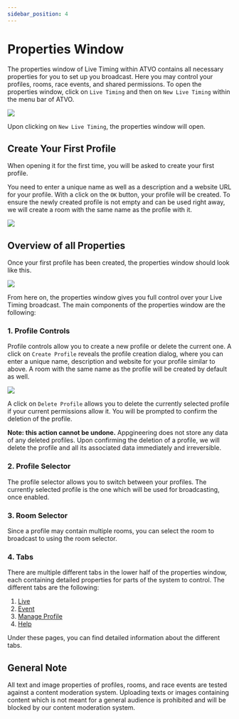 ```yaml
---
sidebar_position: 4
---
```


# Properties Window

The properties window of Live Timing within ATVO contains all necessary properties for you to set up you broadcast.
Here you may control your profiles, rooms, race events, and shared permissions. To open the properties window, click on
`Live Timing` and then on `New Live Timing` within the menu bar of ATVO.

![](/img/atvo-live-timing-location.png)

Upon clicking on `New Live Timing`, the properties window will open.

## Create Your First Profile

When opening it for the first time, you will be asked to create your first profile.

You need to enter a unique name as well as a description and a website URL for your profile. With a click on the `OK`
button, your profile will be created. To ensure the newly created profile is not empty and can be used right away, we
will create a room with the same name as the profile with it.

![](/img/atvo-properties-first-launch.png)

## Overview of all Properties

Once your first profile has been created, the properties window should look like this.

![](/img/atvo-properties.png)

From here on, the properties window gives you full control over your Live Timing broadcast. The main components of the
properties window are the following:

### 1. Profile Controls

Profile controls allow you to create a new profile or delete the current one. A click on `Create Profile` reveals the
profile creation dialog, where you can enter a unique name, description and website for your profile similar to above.
A room with the same name as the profile will be created by default as well.

![](/img/atvo-properties-create-profile.png)

A click on `Delete Profile` allows you to delete the currently selected profile if your current permissions allow it.
You will be prompted to confirm the deletion of the profile.

**Note: this action cannot be undone.** Appgineering does not store any data of any deleted profiles. Upon confirming the
deletion of a profile, we will delete the profile and all its associated data immediately and irreversible.

### 2. Profile Selector

The profile selector allows you to switch between your profiles. The currently selected profile is the one which will be
used for broadcasting, once enabled.

### 3. Room Selector

Since a profile may contain multiple rooms, you can select the room to broadcast to using the room selector.

### 4. Tabs

There are multiple different tabs in the lower half of the properties window, each containing detailed properties for
parts of the system to control. The different tabs are the following:

1. [Live](tab-live.md)
2. [Event](tab-event.md)
3. [Manage Profile](tab-manage-profile.md)
4. [Help](tab-help.md)

Under these pages, you can find detailed information about the different tabs.

## General Note

All text and image properties of profiles, rooms, and race events are tested against a content moderation system.
Uploading texts or images containing content which is not meant for a general audience is prohibited and will be blocked
by our content moderation system.
